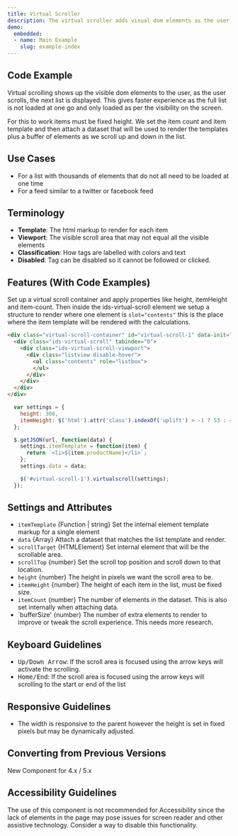 ```yaml
---
title: Virtual Scroller
description: The virtual scroller adds visual dom elements as the user scrolls
demo:
  embedded:
  - name: Main Example
    slug: example-index
---
```


## Code Example

Virtual scrolling shows up the visible dom elements to the user, as the user scrolls, the next list is displayed. This gives faster experience as the full list is not loaded at one go and only loaded as per the visibility on the screen.

For this to work items must be fixed height. We set the item count and item template and then attach a dataset that will be used to render the templates plus a buffer of elements as we scroll up and down in the list.

## Use Cases

- For a list with thousands of elements that do not all need to be loaded at one time
- For a feed similar to a twitter or facebook feed

## Terminology

- **Template**: The html markup to render for each item
- **Viewport**: The visible scroll area that may not equal all the visible elements
- **Classification**:  How tags are labelled with colors and text
- **Disabled**: Tag can be disabled so it cannot be followed or clicked.

## Features (With Code Examples)

Set up a virtual scroll container and apply properties like height, itemHeight and item-count. Then inside the ids-virtual-scroll element we setup a structure to render where one element is `slot="contents"` this is the place where the item template will be rendered with the calculations.

```html
<div class="virtual-scroll-container" id="virtual-scroll-1" data-init="false">
  <div class="ids-virtual-scroll" tabindex="0">
    <div class="ids-virtual-scroll-viewport">
      <div class="listview disable-hover">
        <ul class="contents" role="listbox">
        </ul>
      </div>
    </div>
  </div>
</div>
```

```js
  var settings = {
    height: 308,
    itemHeight: $('html').attr('class').indexOf('uplift') > -1 ? 53 : 47
  };

  $.getJSON(url, function(data) {
    settings.itemTemplate = function(item) {
      return `<li>${item.productName}</li>`;
    };
    settings.data = data;

    $('#virtual-scroll-1').virtualscroll(settings);
  });
```

## Settings and Attributes

- `itemTemplate` {Function | string} Set the internal element template markup for a single element
- `data` {Array} Attach a dataset that matches the list template and render.
- `scrollTarget` {HTMLElement} Set internal element that will be the scrollable area.
- `scrollTop` {number} Set the scroll top position and scroll down to that location.
- `height` {number} The height in pixels we want the scroll area to be.
- `itemHeight` {number} The height of each item in the list, must be fixed size.
- `itemCount` {number} The number of elements in the dataset. This is also set internally when attaching data.
- `bufferSize' {number} The number of extra elements to render to improve or tweak the scroll experience. This needs more research.

## Keyboard Guidelines

- <kbd>Up/Down Arrow</kbd>: If the scroll area is focused using the arrow keys will activate the scrolling.
- <kbd>Home/End</kbd>: If the scroll area is focused using the arrow keys will scrolling to the start or end of the list

## Responsive Guidelines

- The width is responsive to the parent however the height is set in fixed pixels but may be dynamically adjusted.

## Converting from Previous Versions

New Component for 4.x / 5.x

## Accessibility Guidelines

The use of this component is not recommended for Accessibility since the lack of elements in the page may pose issues for screen reader and other assistive technology. Consider a way to disable this functionality.
